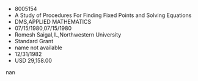 
* 8005154
* A Study of Procedures For Finding Fixed Points and Solving Equations
* DMS,APPLIED MATHEMATICS
* 07/15/1980,07/15/1980
* Romesh Saigal,IL,Northwestern University
* Standard Grant
*   name not available
* 12/31/1982
* USD 29,158.00

nan
